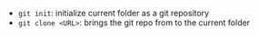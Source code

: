 - `git init`: initialize current folder as a git repository
- `git clone <URL>`: brings the git repo from <URL> to the current folder
